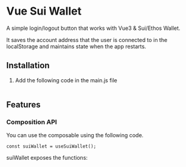 # Vue Sui Wallet

A simple login/logout button that works with Vue3 & Sui/Ethos Wallet.

It saves the account address that the user is connected to in the localStorage and maintains state when the app restarts.

## Installation

1. Add the following code in the main.js file

```

```
## Features

### Composition API

You can use the composable using the following code.
```
const suiWallet = useSuiWallet();
```

suiWallet exposes the functions:

```
    
```
